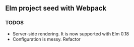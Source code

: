 ## Elm project seed with Webpack

### TODOS

  - Server-side rendering. It is now supported with Elm 0.18
  - Configuration is messy. Refactor
